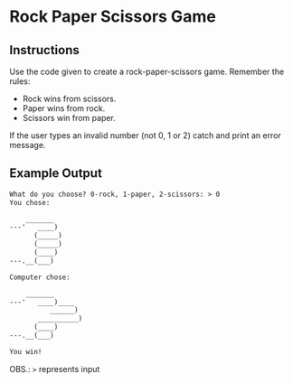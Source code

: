 # Rock Paper Scissors Game

## Instructions

Use the code given to create a rock-paper-scissors game.
Remember the rules:

- Rock wins from scissors.
- Paper wins from rock.
- Scissors win from paper.

If the user types an invalid number (not 0, 1 or 2) catch and print an error message.

## Example Output

```txt
What do you choose? 0-rock, 1-paper, 2-scissors: > 0
You chose:

    _______
---'   ____)
      (_____)
      (_____)
      (____)
---.__(___)

Computer chose:

    _______
---'   ____)____
          ______)
       __________)
      (____)
---.__(___)

You win!
```

OBS.: `>` represents input

